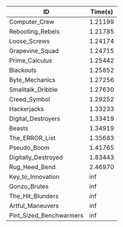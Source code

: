 |ID|Time(s)|
|-|-|
|Computer_Crew|1.21199|
|Rebooting_Rebels|1.21785|
|Loose_Screws|1.24174|
|Grapevine_Squad|1.24715|
|Prime_Calculus|1.25442|
|Blackouts|1.25852|
|Byte_Mechanics|1.27256|
|Smalltalk_Dribble|1.27630|
|Creed_Symbol|1.29252|
|Hackerjacks|1.33233|
|Digital_Destroyers|1.33419|
|Beasts|1.34919|
|The_ERROR_List|1.35683|
|Pseudo_Boom|1.41765|
|Digitally_Destroyed|1.83443|
|Rug_Heed_Bend|2.46970|
|Key_to_Innovation|inf|
|Gonzo_Brutes|inf|
|The_Hit_Blunders|inf|
|Artful_Maneuvers|inf|
|Pint_Sized_Benchwarmers|inf|
